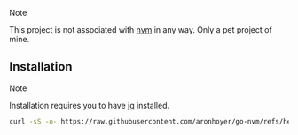 > [!NOTE]
> This project is not associated with [nvm](https://github.com/nvm-sh/nvm) in any way. Only a pet project of mine.

## Installation
> [!NOTE]
> Installation requires you to have [jq](https://github.com/jqlang/jq) installed.

```sh
curl -sS -o- https://raw.githubusercontent.com/aronhoyer/go-nvm/refs/heads/main/install.sh | bash
```

